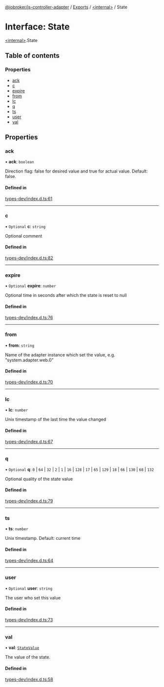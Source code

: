 [@iobroker/js-controller-adapter](../README.md) / [Exports](../modules.md) / [\<internal\>](../modules/internal_.md) / State

# Interface: State

[\<internal\>](../modules/internal_.md).State

## Table of contents

### Properties

- [ack](internal_.State.md#ack)
- [c](internal_.State.md#c)
- [expire](internal_.State.md#expire)
- [from](internal_.State.md#from)
- [lc](internal_.State.md#lc)
- [q](internal_.State.md#q)
- [ts](internal_.State.md#ts)
- [user](internal_.State.md#user)
- [val](internal_.State.md#val)

## Properties

### ack

• **ack**: `boolean`

Direction flag: false for desired value and true for actual value. Default: false.

#### Defined in

[types-dev/index.d.ts:61](https://github.com/ioBroker/ioBroker.js-controller/blob/f267270b9/packages/types-dev/index.d.ts#L61)

___

### c

• `Optional` **c**: `string`

Optional comment

#### Defined in

[types-dev/index.d.ts:82](https://github.com/ioBroker/ioBroker.js-controller/blob/f267270b9/packages/types-dev/index.d.ts#L82)

___

### expire

• `Optional` **expire**: `number`

Optional time in seconds after which the state is reset to null

#### Defined in

[types-dev/index.d.ts:76](https://github.com/ioBroker/ioBroker.js-controller/blob/f267270b9/packages/types-dev/index.d.ts#L76)

___

### from

• **from**: `string`

Name of the adapter instance which set the value, e.g. "system.adapter.web.0"

#### Defined in

[types-dev/index.d.ts:70](https://github.com/ioBroker/ioBroker.js-controller/blob/f267270b9/packages/types-dev/index.d.ts#L70)

___

### lc

• **lc**: `number`

Unix timestamp of the last time the value changed

#### Defined in

[types-dev/index.d.ts:67](https://github.com/ioBroker/ioBroker.js-controller/blob/f267270b9/packages/types-dev/index.d.ts#L67)

___

### q

• `Optional` **q**: ``0`` \| ``64`` \| ``32`` \| ``2`` \| ``1`` \| ``16`` \| ``128`` \| ``17`` \| ``65`` \| ``129`` \| ``18`` \| ``66`` \| ``130`` \| ``68`` \| ``132``

Optional quality of the state value

#### Defined in

[types-dev/index.d.ts:79](https://github.com/ioBroker/ioBroker.js-controller/blob/f267270b9/packages/types-dev/index.d.ts#L79)

___

### ts

• **ts**: `number`

Unix timestamp. Default: current time

#### Defined in

[types-dev/index.d.ts:64](https://github.com/ioBroker/ioBroker.js-controller/blob/f267270b9/packages/types-dev/index.d.ts#L64)

___

### user

• `Optional` **user**: `string`

The user who set this value

#### Defined in

[types-dev/index.d.ts:73](https://github.com/ioBroker/ioBroker.js-controller/blob/f267270b9/packages/types-dev/index.d.ts#L73)

___

### val

• **val**: [`StateValue`](../modules/internal_.md#statevalue)

The value of the state.

#### Defined in

[types-dev/index.d.ts:58](https://github.com/ioBroker/ioBroker.js-controller/blob/f267270b9/packages/types-dev/index.d.ts#L58)
